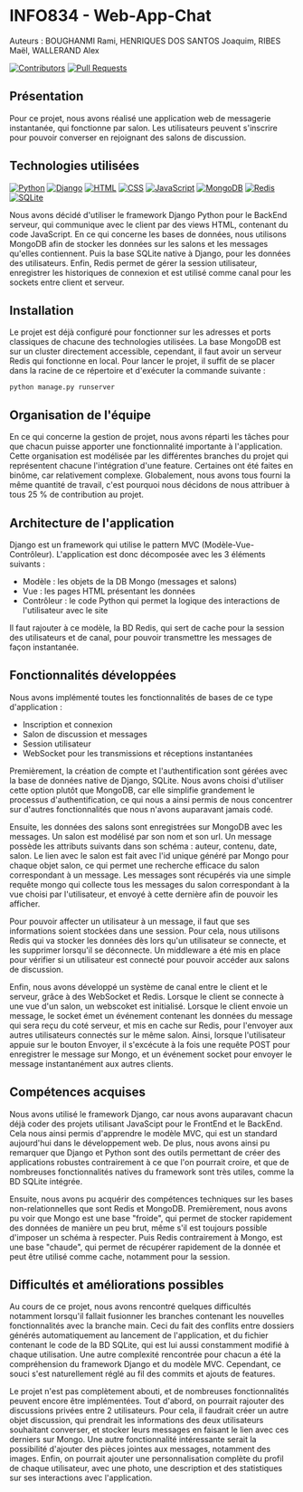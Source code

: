# INFO834 - Web-App-Chat

Auteurs : BOUGHANMI Rami, HENRIQUES DOS SANTOS Joaquim, RIBES Maël, WALLERAND Alex

[![Contributors](https://img.shields.io/github/contributors/MaelRibes/Web-App-Chat)](https://github.com/MaelRibes/Web-App-Chat/graphs/contributors)
[![Pull Requests](https://img.shields.io/github/issues-pr-closed/MaelRibes/Web-App-Chat)](https://github.com/MaelRibes/Web-App-Chat/pulls?q=is%3Apr+is%3Aclosed)

## Présentation

Pour ce projet, nous avons réalisé une application web de messagerie instantanée, qui fonctionne par salon. Les
utilisateurs peuvent s'inscrire pour pouvoir converser en rejoignant des salons de discussion.

## Technologies utilisées

[![Python](https://img.shields.io/badge/Python-3776AB?style=for-the-badge&logo=python&logoColor=white)](https://www.python.org/)
[![Django](https://img.shields.io/badge/Django-092E20?style=for-the-badge&logo=django&logoColor=white)](https://www.djangoproject.com/)
[![HTML](https://img.shields.io/badge/HTML-239120?style=for-the-badge&logo=html5&logoColor=white)](https://developer.mozilla.org/fr/docs/Web/HTML)
[![CSS](https://img.shields.io/badge/CSS-239120?&style=for-the-badge&logo=css3&logoColor=white)](https://img.shields.io/badge/CSS-239120?&style=for-the-badge&logo=css3&logoColor=white)
[![JavaScript](https://img.shields.io/badge/JavaScript-323330?style=for-the-badge&logo=javascript&logoColor=F7DF1E)](https://www.javascript.com/)
[![MongoDB](https://img.shields.io/badge/MongoDB-%234ea94b.svg?style=for-the-badge&logo=mongodb&logoColor=white)](https://www.mongodb.com/fr-fr)
[![Redis](https://img.shields.io/badge/redis-%23DD0031.svg?style=for-the-badge&logo=redis&logoColor=white)](https://redis.io/)
[![SQLite](https://img.shields.io/badge/SQLite-07405E?style=for-the-badge&logo=sqlite&logoColor=white)](https://www.sqlite.org/index.html)

Nous avons décidé d'utiliser le framework Django Python pour le BackEnd serveur, qui communique avec le client par des
views HTML, contenant du code JavaScript. En ce qui concerne les bases de données, nous utilisons MongoDB afin de
stocker les données sur les salons et les messages qu'elles contiennent. Puis la base SQLite native à Django, pour les
données des utilisateurs. Enfin, Redis permet de gérer la session utilisateur, enregistrer les historiques de connexion
et est utilisé comme canal pour les sockets entre client et serveur.

## Installation

Le projet est déjà configuré pour fonctionner sur les adresses et ports classiques de chacune des technologies utilisées.
La base MongoDB est sur un cluster directement accessible, cependant, il faut avoir un serveur Redis qui fonctionne en
local.
Pour lancer le projet, il suffit de se placer dans la racine de ce répertoire et d'exécuter la commande suivante :

```
python manage.py runserver
```

## Organisation de l'équipe

En ce qui concerne la gestion de projet, nous avons réparti les tâches pour que chacun puisse apporter une
fonctionnalité importante à l'application. Cette organisation est modélisée par les différentes branches du projet qui
représentent chacune l'intégration d'une feature. Certaines ont été faites en binôme, car relativement complexe.
Globalement, nous avons tous fourni la même quantité de travail, c'est pourquoi nous décidons de nous attribuer à tous
25 % de contribution au projet.

## Architecture de l'application

Django est un framework qui utilise le pattern MVC (Modèle-Vue-Contrôleur). L'application est donc décomposée avec les 3
éléments suivants :

- Modèle : les objets de la DB Mongo (messages et salons)
- Vue : les pages HTML présentant les données
- Contrôleur : le code Python qui permet la logique des interactions de l'utilisateur avec le site

Il faut rajouter à ce modèle, la BD Redis, qui sert de cache pour la session des utilisateurs et de canal, pour pouvoir
transmettre les messages de façon instantanée.

## Fonctionnalités développées

Nous avons implémenté toutes les fonctionnalités de bases de ce type d'application :

- Inscription et connexion
- Salon de discussion et messages
- Session utilisateur
- WebSocket pour les transmissions et réceptions instantanées

Premièrement, la création de compte et l'authentification sont gérées avec la base de données native de Django, SQLite.
Nous avons choisi d'utiliser cette option plutôt que MongoDB, car elle simplifie grandement le processus
d'authentification, ce qui nous a ainsi permis de nous concentrer sur d'autres fonctionnalités que nous n'avons
auparavant jamais codé.

Ensuite, les données des salons sont enregistrées sur MongoDB avec les messages. Un salon est modélisé par son nom et
son url. Un message possède les attributs suivants dans son schéma : auteur, contenu, date, salon. Le lien avec le salon
est fait avec l'id unique généré par Mongo pour chaque objet salon, ce qui permet une recherche efficace du salon
correspondant à un message. Les messages sont récupérés via une simple requête mongo qui collecte tous les messages du
salon correspondant à la vue choisi par l'utilisateur, et envoyé à cette dernière afin de pouvoir les afficher.

Pour pouvoir affecter un utilisateur à un message, il faut que ses informations soient stockées dans une session. Pour
cela, nous utilisons Redis qui va stocker les données dès lors qu'un utilisateur se connecte, et les supprimer lorsqu'il
se déconnecte. Un middleware a été mis en place pour vérifier si un utilisateur est connecté pour pouvoir accéder aux
salons de discussion.

Enfin, nous avons développé un système de canal entre le client et le serveur, grâce à des WebSocket et Redis. Lorsque
le client se connecte à une vue d'un salon, un webscoket est initialisé. Lorsque le client envoie un message, le socket
émet un événement contenant les données du message qui sera reçu du coté serveur, et mis en cache sur Redis, pour
l'envoyer aux autres utilisateurs connectés sur le même salon. Ainsi, lorsque l'utilisateur appuie sur le bouton
Envoyer, il s'excécute à la fois une requête POST pour enregistrer le message sur Mongo, et un événement socket pour
envoyer le message instantanément aux autres clients.

## Compétences acquises

Nous avons utilisé le framework Django, car nous avons auparavant chacun déjà coder des projets utilisant JavaScipt pour
le FrontEnd et le BackEnd. Cela nous ainsi permis d'apprendre le modèle MVC, qui est un standard aujourd'hui dans le
développement web. De plus, nous avons ainsi pu remarquer que Django et Python sont des outils permettant de créer des
applications robustes contrairement à ce que l'on pourrait croire, et que de nombreuses fonctionnalités natives du
framework sont très utiles, comme la BD SQLite intégrée.

Ensuite, nous avons pu acquérir des compétences techniques sur les bases non-relationnelles que sont Redis et MongoDB.
Premièrement, nous avons pu voir que Mongo est une base "froide", qui permet de stocker rapidement des données de
manière un peu brut, même s'il est toujours possible d'imposer un schéma à respecter. Puis Redis contrairement à Mongo,
est une base "chaude", qui permet de récupérer rapidement de la donnée et peut être utilisé comme cache, notamment pour
la session.

## Difficultés et améliorations possibles

Au cours de ce projet, nous avons rencontré quelques difficultés notamment lorsqu'il fallait fusionner les branches
contenant les nouvelles fonctionnalités avec la branche main. Ceci du fait des conflits entre dossiers générés
automatiquement au lancement de l'application, et du fichier contenant le code de la BD SQLite, qui est lui aussi
constamment modifié à chaque utilisation. Une autre complexité rencontrée pour chacun a été la compréhension du framework
Django et du modèle MVC. Cependant, ce souci s'est naturellement réglé au fil des commits et ajouts de features.

Le projet n'est pas complètement abouti, et de nombreuses fonctionnalités peuvent encore être implémentées. Tout
d'abord, on pourrait rajouter des discussions privées entre 2 utilisateurs. Pour cela, il faudrait créer un autre objet
discussion, qui prendrait les informations des deux utilisateurs souhaitant converser, et stocker leurs messages en
faisant le lien avec ces derniers sur Mongo. Une autre fonctionnalité intéressante serait la possibilité d'ajouter des
pièces jointes aux messages, notamment des images. Enfin, on pourrait ajouter une personnalisation complète du profil de
chaque utilisateur, avec une photo, une description et des statistiques sur ses interactions avec l'application.